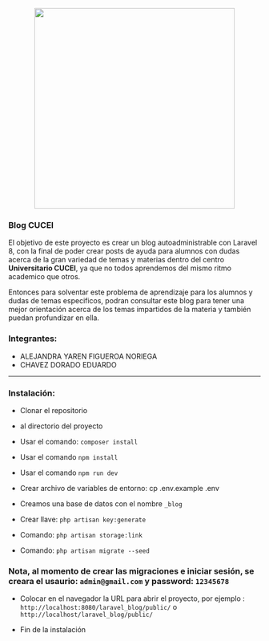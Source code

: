 <p align="center"><a href="https://laravel.com" target="_blank"><img src="https://raw.githubusercontent.com/laravel/art/master/logo-lockup/5%20SVG/2%20CMYK/1%20Full%20Color/laravel-logolockup-cmyk-red.svg" width="400"></a></p>

### Blog CUCEI

El objetivo de este proyecto es crear un blog autoadministrable con Laravel 8, con la final de poder crear posts de ayuda para alumnos con dudas acerca de la gran variedad de temas y materias dentro del centro **Universitario CUCEI**, ya que no todos aprendemos del mismo ritmo academico que otros.

Entonces para solventar este problema de aprendizaje para los alumnos y dudas de temas especificos, podran consultar este blog para tener una mejor orientación acerca de los temas impartidos de la materia y también puedan profundizar en ella.

### Integrantes:
- ALEJANDRA YAREN FIGUEROA NORIEGA
- CHAVEZ DORADO EDUARDO


---

### Instalación:

-	Clonar el repositorio

- al directorio del proyecto

-	Usar el comando:  `composer install`

-   Usar el comando `npm install`

-   Usar el comando `npm run dev`

-	Crear archivo de variables de entorno: cp .env.example .env

-	Creamos una base de datos con el nombre `_blog`

-	Crear llave:   `php artisan key:generate`

-	Comando: `php artisan storage:link`

-	Comando: `php artisan migrate --seed`

### Nota, al momento de crear las migraciones e iniciar sesión, se creara el usaurio: `admin@gmail.com` y password: `12345678` 

- Colocar en el navegador la URL para abrir el proyecto, por ejemplo : `http://localhost:8080/laravel_blog/public/`  o  `http://localhost/laravel_blog/public/`  

- Fin de la instalación


